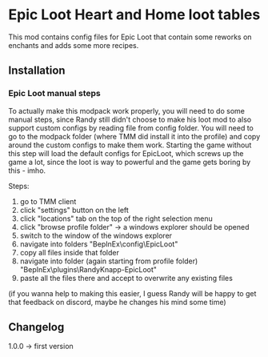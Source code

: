 # Epic Loot Heart and Home loot tables

This mod contains config files for Epic Loot that contain some reworks on enchants and adds some more recipes.

## Installation

### Epic Loot manual steps

To actually make this modpack work properly, you will need to do some manual steps, since Randy still didn't choose to make his loot mod to 
also support custom configs by reading file from config folder. You will need to go to the modpack folder (where TMM did install it into 
the profile) and copy around the custom configs to make them work. Starting the game without this step will load the default configs for 
EpicLoot, which screws up the game a lot, since the loot is way to powerful and the game gets boring by this - imho.

Steps:
1. go to TMM client
2. click "settings" button on the left
3. click "locations" tab on the top of the right selection menu
4. click "browse profile folder" -> a windows explorer should be opened
5. switch to the window of the windows explorer
6. navigate into folders "BepInEx\config\EpicLoot"
7. copy all files inside that folder
8. navigate into folder (again starting from profile folder) "BepInEx\plugins\RandyKnapp-EpicLoot"
9. paste all the files there and accept to overwrite any existing files

(if you wanna help to making this easier, I guess Randy will be happy to get that feedback on discord, maybe he changes his mind some time)

## Changelog

1.0.0 -> first version

